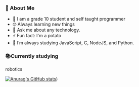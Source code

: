 ### 🧭  About Me

- 🏫 I am a grade 10 student and self taught programmer
- 🤓 Always learning new things
- 💬 Ask me about any technology.
- ⚡ Fun fact: I'm a potato
- 🌱 I’m always studying JavaScript, C, NodeJS, and Python.

### 📚Currently studying
robotics


[![Anurag's GitHub stats](https://github-readme-stats.vercel.app/api?username=pbmndz)](https://github.com/anuraghazra/github-readme-stats&show_icons=true&theme=radical))
